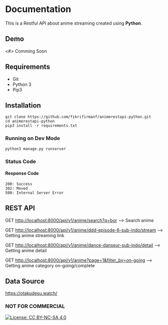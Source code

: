 # Documentation

This is a Restful API about anime streaming created using **Python**.

## Demo

<#>
Comming Soon

## Requirements
- Git
- Python 3
- Pip3

## Installation

```
git clone https://github.com/fikrifirmanf/animerestapi-python.git
cd animerestapi-python
pip3 install -r requirements.txt
```

### Running on Dev Mode

```
python3 manage.py runserver
```

### Status Code

#### Response Code

```
200: Success
302: Moved
500: Internal Server Error
```

## REST API

GET <http://localhost:8000/api/v1/anime/search?q=bor> --> Search anime

GET <http://localhost:8000/api/v1/anime/ddd-episode-6-sub-indo/stream> --> Getting anime streaming link

GET <http://localhost:8000/api/v1/anime/dance-danseur-sub-indo/detail> --> Getting anime detail

GET <http://localhost:8000/api/v1/anime?page=1&filter_by=on-going> --> Getting anime category on-going/complete

## Data Source

<https://otakudesu.watch/>

### NOT FOR COMMERCIAL

[![License: CC BY-NC-SA 4.0](https://img.shields.io/badge/License-CC%20BY--NC--SA%204.0-lightgrey.svg)](http://creativecommons.org/licenses/by-nc-sa/4.0/)